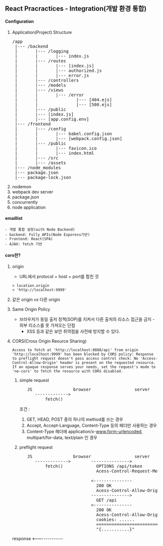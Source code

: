 ## React Pracractices - Integration(개발 환경 통합)

#### Configuration
1. Application(Project) Structure
   <pre>
   /app
    |--- /backend
    |       |--- /logging
    |       |       |--- index.js
    |       |--- /routes
    |       |       |--- [index.js]
    |       |       |--- authorized.js
    |       |       |--- error.js
    |       |--- /controllers
    |       |--- /models
    |       |--- /views
    |       |       |--- /error
    |       |               |--- [404.ejs]
    |       |               |--- [500.ejs]
    |       |--- /public
    |       |--- [index.js]
    |       |--- [app.config.env]    
    |--- /frontend
    |       |--- /config
    |       |       |--- babel.config.json
    |       |       |--- [webpack.config.json]
    |       |--- /public
    |       |       |--- favicon.ico
    |       |       |--- index.html
    |       |--- /src
    |       |--- /assets
    |--- /node_modules
    |--- package.json
    |--- package-lock.json
   </pre>
2. nodemon
3. webpack dev server
4. package.json
5. concurrently
6. node application

#### emaillist
    - 개발 통합 설정(with Node Backend)
    - backend: Fully APIs(Node Exporess기반)
    - Frontend: React(SPA)
    - AJAX: fetch 기반

#### cors란?
1. origin
   - URL에서 protocol + host + port를 합친 것
   ```
   > location.origin
   < 'http://localhost:9999'
   ```

2. 같은 origin vs 다른 origin
3. Same Origin Policy
   - 브라우저가 동일 출저 정책(SOP)를 지켜서 다른 출처의 리소스 접근을 금지
      -외부 리소스를 못 가져오는 단점
      - XSS 등과 같은 보안 취약점을 사전에 방지할 수 있다.

4. CORS(Cross Origin Reource Sharing)
   ```
   Access to fetch at 'http://localhost:8888/api' from origin 'http://localhost:9999' has been blocked by CORS policy: Response to preflight request doesn't pass access control check: No 'Access-Control-Allow-Origin' header is present on the requested resource. If an opaque response serves your needs, set the request's mode to 'no-cors' to fetch the resource with CORS disabled.
   ```
   1. simple request
      <pre>
         JS                browser                 server
            ------------->
                fetch()
      </pre>
      조건 :
      1) GET, HEAD, POST 중의 하나의 method를 쓰는 경우
      2) Accept, Accept-Language, Content-Type 등의 헤더만 사용하는 경우
      3) Content-Type 헤더에 application/x-www.form-urlencoded, multipart/for-data, text/plain 인 경우


   2. preflight request
      <pre>
         JS                browser                 server
            ------------->        --------------->
                fetch()             OPTIONS /api/token
                                    Acess-Control-Request-Method: gET

                                  <---------------
                                    200 OK
                                    Acess-Control-Allow-Origin:*
                                  --------------->
                                    GET /api
                                  <---------------
                                    200 OK
                                    Acess-Control-Allow-Origin:*
                                    cookies: ......
                                    =============================
                                    "{...........}"
   response <-------------
      </pre>




